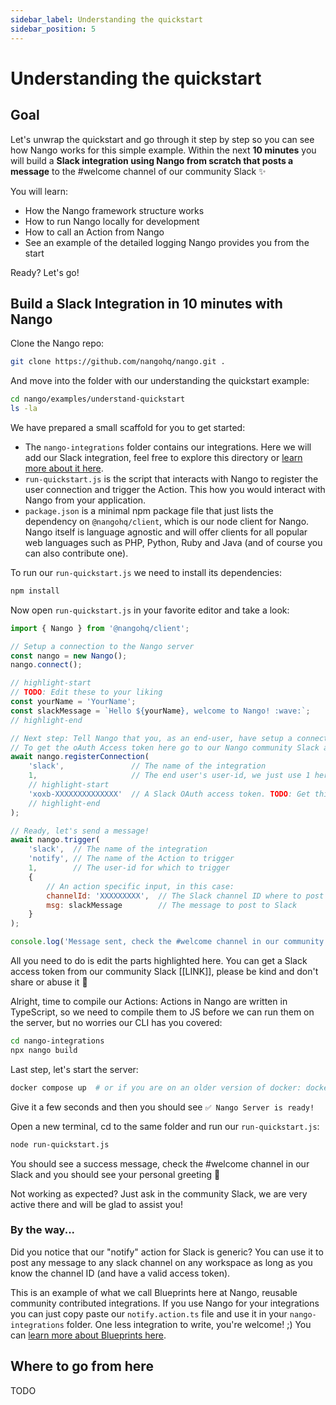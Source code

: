 ```yaml
---
sidebar_label: Understanding the quickstart
sidebar_position: 5
---
```


# Understanding the quickstart

## Goal

Let's unwrap the quickstart and go through it step by step so you can see how Nango works for this simple example. Within the next **10 minutes** you will build a **Slack integration using Nango from scratch that posts a message** to the #welcome channel of our community Slack ✨

You will learn:

-   How the Nango framework structure works
-   How to run Nango locally for development
-   How to call an Action from Nango
-   See an example of the detailed logging Nango provides you from the start

Ready? Let's go!

## Build a Slack Integration in 10 minutes with Nango

Clone the Nango repo:

```bash
git clone https://github.com/nangohq/nango.git .
```

And move into the folder with our understanding the quickstart example:

```bash
cd nango/examples/understand-quickstart
ls -la
```

We have prepared a small scaffold for you to get started:

-   The `nango-integrations` folder contains our integrations. Here we will add our Slack integration, feel free to explore this directory or [learn more about it here](building-integrations/nango-integrations-folder.md).
-   `run-quickstart.js` is the script that interacts with Nango to register the user connection and trigger the Action. This how you would interact with Nango from your application.
-   `package.json` is a minimal npm package file that just lists the dependency on `@nangohq/client`, which is our node client for Nango. Nango itself is language agnostic and will offer clients for all popular web languages such as PHP, Python, Ruby and Java (and of course you can also contribute one).

To run our `run-quickstart.js` we need to install its dependencies:

```bash
npm install
```

Now open `run-quickstart.js` in your favorite editor and take a look:

```javascript title="run-quickstart.js"
import { Nango } from '@nangohq/client';

// Setup a connection to the Nango server
const nango = new Nango();
nango.connect();

// highlight-start
// TODO: Edit these to your liking
const yourName = 'YourName';
const slackMessage = `Hello ${yourName}, welcome to Nango! :wave:`;
// highlight-end

// Next step: Tell Nango that you, as an end-user, have setup a connection with your Slack integration
// To get the oAuth Access token here go to our Nango community Slack and check the pinned message in #welcome
await nango.registerConnection(
    'slack',               // The name of the integration
    1,                     // The end user's user-id, we just use 1 here
    // highlight-start
    'xoxb-XXXXXXXXXXXXXX'  // A Slack OAuth access token. TODO: Get this from the pinned item in #welcome on our commmunity Slack
    // highlight-end
);

// Ready, let's send a message!
await nango.trigger(
    'slack',  // The name of the integration
    'notify', // The name of the Action to trigger
    1,        // The user-id for which to trigger
    {
        // An action specific input, in this case:
        channelId: 'XXXXXXXXX',  // The Slack channel ID where to post the message
        msg: slackMessage        // The message to post to Slack
    }
);

console.log('Message sent, check the #welcome channel in our community Slack!');
```

All you need to do is edit the parts highlighted here. You can get a Slack access token from our community Slack [[LINK]], please be kind and don't share or abuse it 🙏

Alright, time to compile our Actions: Actions in Nango are written in TypeScript, so we need to compile them to JS before we can run them on the server, but no worries our CLI has you covered:
```bash
cd nango-integrations
npx nango build
```

Last step, let's start the server:
```bash
docker compose up  # or if you are on an older version of docker: docker-compose up
```
Give it a few seconds and then you should see `✅ Nango Server is ready!`

Open a new terminal, cd to the same folder and run our `run-quickstart.js`:
```bash
node run-quickstart.js
```

You should see a success message, check the #welcome channel in our Slack and you should see your personal greeting 🎉

Not working as expected? Just ask in the community Slack, we are very active there and will be glad to assist you!

### By the way...
Did you notice that our "notify" action for Slack is generic? You can use it to post any message to any slack channel on any workspace as long as you know the channel ID (and have a valid access token).

This is an example of what we call Blueprints here at Nango, reusable community contributed integrations. If you use Nango for your integrations you can just copy paste our `notify.action.ts` file and use it in your `nango-integrations` folder. One less integration to write, you're welcome! ;) You can [learn more about Blueprints here](building-integrations/framework-overview.md#blueprints).

## Where to go from here
TODO